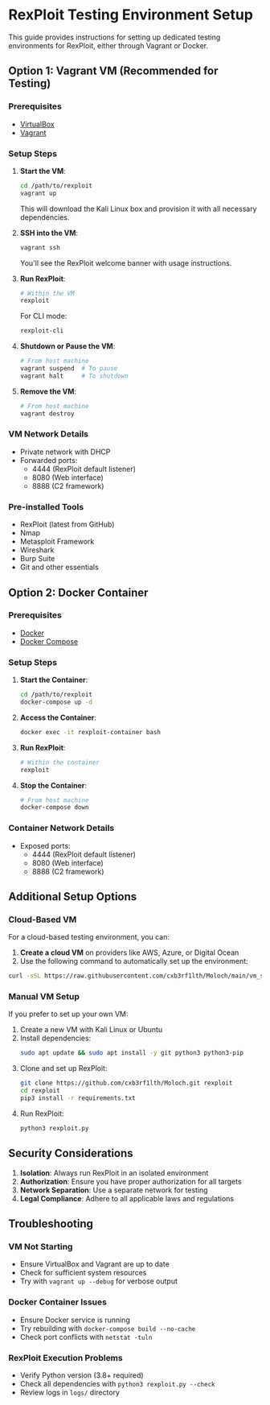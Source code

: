 # RexPloit Testing Environment Setup

This guide provides instructions for setting up dedicated testing environments for RexPloit, either through Vagrant or Docker.

## Option 1: Vagrant VM (Recommended for Testing)

### Prerequisites
- [VirtualBox](https://www.virtualbox.org/wiki/Downloads)
- [Vagrant](https://www.vagrantup.com/downloads)

### Setup Steps

1. **Start the VM**:
   ```bash
   cd /path/to/rexploit
   vagrant up
   ```
   This will download the Kali Linux box and provision it with all necessary dependencies.

2. **SSH into the VM**:
   ```bash
   vagrant ssh
   ```
   You'll see the RexPloit welcome banner with usage instructions.

3. **Run RexPloit**:
   ```bash
   # Within the VM
   rexploit
   ```
   
   For CLI mode:
   ```bash
   rexploit-cli
   ```

4. **Shutdown or Pause the VM**:
   ```bash
   # From host machine
   vagrant suspend  # To pause
   vagrant halt     # To shutdown
   ```

5. **Remove the VM**:
   ```bash
   # From host machine
   vagrant destroy
   ```

### VM Network Details
- Private network with DHCP
- Forwarded ports:
  - 4444 (RexPloit default listener)
  - 8080 (Web interface)
  - 8888 (C2 framework)

### Pre-installed Tools
- RexPloit (latest from GitHub)
- Nmap
- Metasploit Framework
- Wireshark
- Burp Suite
- Git and other essentials

## Option 2: Docker Container

### Prerequisites
- [Docker](https://docs.docker.com/get-docker/)
- [Docker Compose](https://docs.docker.com/compose/install/)

### Setup Steps

1. **Start the Container**:
   ```bash
   cd /path/to/rexploit
   docker-compose up -d
   ```

2. **Access the Container**:
   ```bash
   docker exec -it rexploit-container bash
   ```

3. **Run RexPloit**:
   ```bash
   # Within the container
   rexploit
   ```

4. **Stop the Container**:
   ```bash
   # From host machine
   docker-compose down
   ```

### Container Network Details
- Exposed ports:
  - 4444 (RexPloit default listener)
  - 8080 (Web interface)
  - 8888 (C2 framework)

## Additional Setup Options

### Cloud-Based VM

For a cloud-based testing environment, you can:

1. **Create a cloud VM** on providers like AWS, Azure, or Digital Ocean
2. Use the following command to automatically set up the environment:

```bash
curl -sSL https://raw.githubusercontent.com/cxb3rf1lth/Moloch/main/vm_setup.sh | sudo bash
```

### Manual VM Setup

If you prefer to set up your own VM:

1. Create a new VM with Kali Linux or Ubuntu
2. Install dependencies:
   ```bash
   sudo apt update && sudo apt install -y git python3 python3-pip
   ```
3. Clone and set up RexPloit:
   ```bash
   git clone https://github.com/cxb3rf1lth/Moloch.git rexploit
   cd rexploit
   pip3 install -r requirements.txt
   ```
4. Run RexPloit:
   ```bash
   python3 rexploit.py
   ```

## Security Considerations

1. **Isolation**: Always run RexPloit in an isolated environment
2. **Authorization**: Ensure you have proper authorization for all targets
3. **Network Separation**: Use a separate network for testing
4. **Legal Compliance**: Adhere to all applicable laws and regulations

## Troubleshooting

### VM Not Starting
- Ensure VirtualBox and Vagrant are up to date
- Check for sufficient system resources
- Try with `vagrant up --debug` for verbose output

### Docker Container Issues
- Ensure Docker service is running
- Try rebuilding with `docker-compose build --no-cache`
- Check port conflicts with `netstat -tuln`

### RexPloit Execution Problems
- Verify Python version (3.8+ required)
- Check all dependencies with `python3 rexploit.py --check`
- Review logs in `logs/` directory